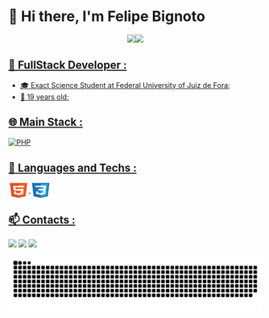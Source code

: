 # 👋 Hi there, I'm Felipe Bignoto  

<div align="center">
  <a href="https://github.com/Felipe-Bignoto">
  <img height="180em" src="https://github-readme-stats.vercel.app/api?username=Felipe-Bignoto&show_icons=true&theme=dracula&include_all_commits=true&count_private=true"/><img height="180em" src="https://github-readme-stats.vercel.app/api/top-langs/?username=Felipe-Bignoto&layout=compact&langs_count=7&theme=dracula"/>
</div>

## :dart: FullStack Developer :
  
- :mortar_board: Exact Science Student at Federal University of Juiz de Fora;
- :cake: 19 years old;


## :globe_with_meridians: Main Stack :

<div style="display: inline_block">
 <img align="center" alt="PHP" height="30" width="40" src="https://cdn.jsdelivr.net/gh/devicons/devicon/icons/php/php-plain.svg" />
  
 </div>

## :wrench: Languages and Techs :

<div style="display: inline_block">
   <img align="center" alt="HTML" height="30" width="40" src="https://raw.githubusercontent.com/devicons/devicon/master/icons/html5/html5-original.svg">
  <img align="center" alt="CSS" height="30" width="40" src="https://raw.githubusercontent.com/devicons/devicon/master/icons/css3/css3-original.svg">
  
</div>

## :mailbox: Contacts :	
 
<div> 
  <a href="https://www.instagram.com/felipe_bignoto/" target="_blank"><img src="https://img.shields.io/badge/-Instagram-%23E4405F?style=for-the-badge&logo=instagram&logoColor=white" target="_blank"></a>
  <a href = "mailto:felipebignoto@gmail.com"><img src="https://img.shields.io/badge/-Gmail-%23333?style=for-the-badge&logo=gmail&logoColor=white" target="_blank"></a>
  <a href="https://www.linkedin.com/in/felipe-bignoto-palacio" target="_blank"><img src="https://img.shields.io/badge/-LinkedIn-%230077B5?style=for-the-badge&logo=linkedin&logoColor=white" target="_blank"></a> 
</div> 


![Snake animation](https://github.com/Felipe-Bignoto/Felipe-Bignoto/blob/output/github-contribution-grid-snake.svg)
